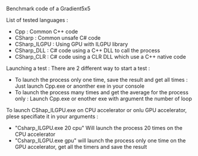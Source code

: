 Benchmark code of a Gradient5x5

List of tested languages :
- Cpp : Common C++ code
- CSharp : Common unsafe C# code
- CSharp_ILGPU : Using GPU with ILGPU library
- CSharp_DLL : C# code using a C++ DLL to call the process
- CSharp_CLR : C# code using a CLR DLL which use a C++ native code


Launching a test :
There are 2 different way to start a test :
- To launch the process only one time, save the result and get all times : Just launch Cpp.exe or anonther exe in your console
- To launch the process many times and get the average for the process only : Launch Cpp.exe or enother exe with argument the number of loop

To launch CShap_ILGPU.exe on CPU accelerator or onlu GPU accelerator, plese specifiate it in your arguments :
- "Csharp_ILGPU.exe 20 cpu" Will launch the process 20 times on the CPU accelerator
- "Csharp_ILGPU.exe gpu" will launch the process only one time on the GPU accelerator, get all the timers and save the result